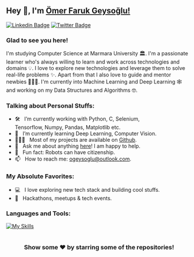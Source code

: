 ## Hey 👋, I'm [Ömer Faruk Geysoğlu!](https://github.com/OmerGeysoglu)

[![Linkedin Badge](https://img.shields.io/badge/-LinkedIn-0e76a8?style=flat-square&logo=Linkedin&logoColor=white)](https://www.linkedin.com/in/%C3%B6mer-faruk-geyso%C4%9Flu-885516179/)
[![Twitter Badge](https://img.shields.io/badge/-Twitter-00acee?style=flat-square&logo=Twitter&logoColor=white)](https://twitter.com/OGeysoglu)

### Glad to see you here! &nbsp;

I'm studying Computer Science at Marmara University 🏛. I'm a passionate learner who's always willing to learn and work across technologies and domains 💡. I love to explore new technologies and leverage them to solve real-life problems ✨. Apart from that I also love to guide and mentor newbies 👨🏻‍💻. I'm currently into Machine Learning and Deep Learning 🕸️ and working on my Data Structures and Algorithms 🤓.

### Talking about Personal Stuffs:

- 🛠 &nbsp; I’m currently working with Python, C, Selenium, <br /> Tensorflow, Numpy, Pandas, Matplotlib etc.
- 🚀 &nbsp; I’m currently learning Deep Learning, Computer Vision.
- 👨🏻‍💻 &nbsp; Most of my projects are available on [Github](https://github.com/OmerGeysoglu).
- 💬 &nbsp; Ask me about anything [here](https://github.com/OmerGeysoglu/OmerGeysoglu/issues/1)! I am happy to help.
- 👾 &nbsp; Fun fact: Robots can have citizenship.
- 📫 &nbsp; How to reach me: ogeysoglu@outlook.com.

### My Absolute Favorites:

- 💻 &nbsp; I love exploring new tech stack and building cool stuffs.
- 🍕 &nbsp; Hackathons, meetups & tech events.

### Languages and Tools:

[![My Skills](https://skillicons.dev/icons?i=py,c,java,selenium,tensorflow,git,github,firebase,figma,vscode&theme=light)](https://skillicons.dev)

#

<div align="center">

### Show some ❤️ by starring some of the repositories!

</div>

